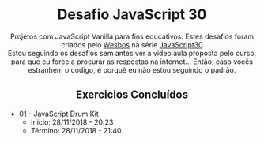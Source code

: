 <h1 style="text-align:center">Desafio JavaScript 30</h1>
<p style="text-align:center">
    Projetos com JavaScript Vanilla para fins educativos. Estes desafios foram criados pelo <a href="https://github.com/wesbos">Wesbos</a> na série <a href="https://javascript30.com/"> JavaScript30 </a><br>
    Estou seguindo os desafios sem antes ver a video aula proposta pelo curso, para que eu force a procurar as respostas na internet... Então, caso vocês estranhem o código, é porquê eu não estou seguindo o padrão.
</p>
<h2 style="text-align:center">Exercicios Concluídos</h2>

* 01 - JavaScript Drum Kit
    * Inicio: 28/11/2018 - 20:23
    * Término: 28/11/2018 - 21:40


